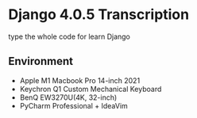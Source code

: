 # Django 4.0.5 Transcription

type the whole code for learn Django


## Environment
- Apple M1 Macbook Pro 14-inch 2021
- Keychron Q1 Custom Mechanical Keyboard
- BenQ EW3270U(4K, 32-inch)
- PyCharm Professional + IdeaVim
